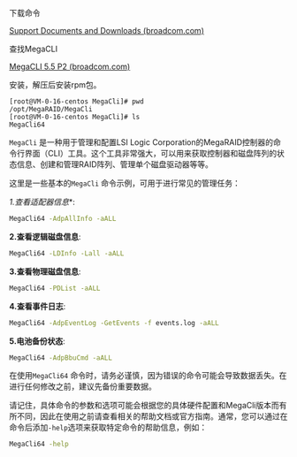 

下载命令

[Support Documents and Downloads (broadcom.com)](https://www.broadcom.com/support/download-search?pg=Legacy+Products&pf=Legacy+Products&pn=MegaRAID+SAS+9260-4i&pa=&po=&dk=&pl=&l=false)

查找MegaCLI 

[MegaCLI 5.5 P2 (broadcom.com)](https://docs.broadcom.com/docs/12351587)

安装，解压后安装rpm包。

```
[root@VM-0-16-centos MegaCli]# pwd
/opt/MegaRAID/MegaCli
[root@VM-0-16-centos MegaCli]# ls
MegaCli64
```



`MegaCli` 是一种用于管理和配置LSI Logic Corporation的MegaRAID控制器的命令行界面（CLI）工具。这个工具非常强大，可以用来获取控制器和磁盘阵列的状态信息、创建和管理RAID阵列、管理单个磁盘驱动器等等。

这里是一些基本的`MegaCli` 命令示例，可用于进行常见的管理任务：

*1.查看适配器信息**:

```sh
MegaCli64 -AdpAllInfo -aALL
```

**2.查看逻辑磁盘信息**:

```sh
MegaCli64 -LDInfo -Lall -aALL
```

**3.查看物理磁盘信息**:

```sh
MegaCli64 -PDList -aALL
```

**4.查看事件日志**:

```sh
MegaCli64 -AdpEventLog -GetEvents -f events.log -aALL
```

**5.电池备份状态**:

```sh
MegaCli64 -AdpBbuCmd -aALL
```

在使用`MegaCli64` 命令时，请务必谨慎，因为错误的命令可能会导致数据丢失。在进行任何修改之前，建议先备份重要数据。

请记住，具体命令的参数和选项可能会根据您的具体硬件配置和MegaCli版本而有所不同，因此在使用之前请查看相关的帮助文档或官方指南。通常，您可以通过在命令后添加`-help`选项来获取特定命令的帮助信息，例如：

```sh
MegaCli64 -help
```